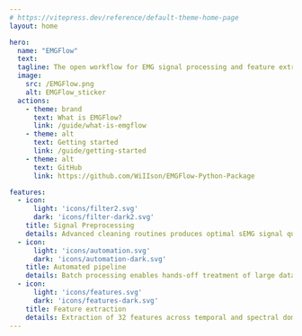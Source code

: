```yaml
---
# https://vitepress.dev/reference/default-theme-home-page
layout: home

hero:
  name: "EMGFlow"
  text: 
  tagline: The open workflow for EMG signal processing and feature extraction
  image:
    src: /EMGFlow.png
    alt: EMGFlow_sticker
  actions:
    - theme: brand
      text: What is EMGFlow?
      link: /guide/what-is-emgflow
    - theme: alt
      text: Getting started
      link: /guide/getting-started
    - theme: alt
      text: GitHub
      link: https://github.com/WiIIson/EMGFlow-Python-Package

features:
  - icon: 
      light: 'icons/filter2.svg'
      dark: 'icons/filter-dark2.svg'
    title: Signal Preprocessing
    details: Advanced cleaning routines produces optimal sEMG signal quality
  - icon: 
      light: 'icons/automation.svg'
      dark: 'icons/automation-dark.svg'
    title: Automated pipeline
    details: Batch processing enables hands-off treatment of large datasets
  - icon: 
      light: 'icons/features.svg'
      dark: 'icons/features-dark.svg'
    title: Feature extraction
    details: Extraction of 32 features across temporal and spectral domains
---
```


